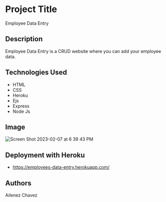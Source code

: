 # Project Title 

Employee Data Entry

## Description

Employee Data Entry is a CRUD website where you can add your employee data.

## Technologies Used

* HTML
* CSS
* Heroku
* Ejs
* Express
* Node Js

## Image

![Screen Shot 2023-02-07 at 6 39 43 PM](https://user-images.githubusercontent.com/110579112/217391791-faeaa0e2-09b6-4d38-8004-0ac03ae3228e.png)

## Deployment with Heroku

* https://employees-data-entry.herokuapp.com/

## Authors

Ailenez Chavez

